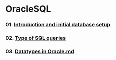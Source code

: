 # OracleSQL

### 01. [Introduction and initial database setup](https://github.com/anuls2020/OracleSQL/blob/main/01.%20Introduction%20and%20initial%20database%20setup.MD)
### 02. [Type of SQL queries](https://github.com/anuls2020/OracleSQL/blob/main/02.%20Type%20of%20SQL%20queries.md)
### 03. [Datatypes in Oracle.md](https://github.com/anuls2020/OracleSQL/blob/main/03.%20Datatypes%20in%20Oracle.md)

